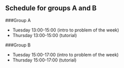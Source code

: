 ## Schedule for groups A and B

###Group A

* Tuesday 13:00-15:00 (intro to problem of the week)
* Thursday 13:00-15:00 (tutorial)

###Group B

* Tuesday 15:00-17:00 (intro to problem of the week)
* Thursday 15:00-17:00 (tutorial)
